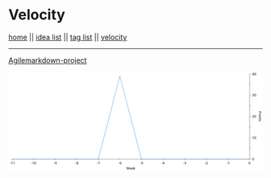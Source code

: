 # Velocity

[home](index.md) || [idea list](ideas.md) || [tag list](tags.md) || [velocity](velocity.md)

---

[Agilemarkdown-project](agilemarkdown-project.md)

![velocity](agilemarkdown-project/velocity.png)

